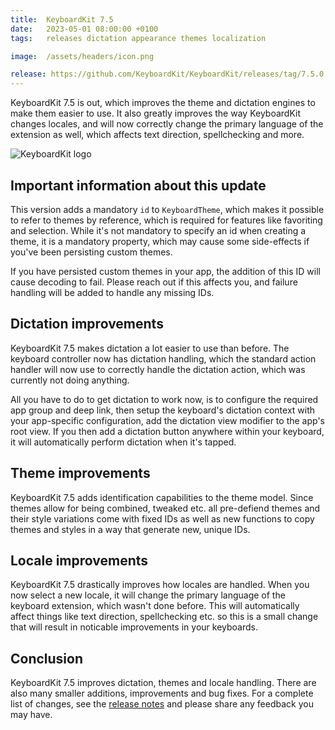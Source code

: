 ```yaml
---
title:  KeyboardKit 7.5
date:   2023-05-01 08:00:00 +0100
tags:   releases dictation appearance themes localization

image:  /assets/headers/icon.png

release: https://github.com/KeyboardKit/KeyboardKit/releases/tag/7.5.0
---
```


KeyboardKit 7.5 is out, which improves the theme and dictation engines to make them easier to use. It also greatly improves the way KeyboardKit changes locales, and will now correctly change the primary language of the extension as well, which affects text direction, spellchecking and more.

![KeyboardKit logo]({{page.image}})


## Important information about this update

This version adds a mandatory `id` to `KeyboardTheme`, which makes it possible to refer to themes by reference, which is required for features like favoriting and selection. While it's not mandatory to specify an id when creating a theme, it is a mandatory property, which may cause some side-effects if you've been persisting custom themes.

If you have persisted custom themes in your app, the addition of this ID will cause decoding to fail. Please reach out if this affects you, and failure handling will be added to handle any missing IDs.


## Dictation improvements

KeyboardKit 7.5 makes dictation a lot easier to use than before. The keyboard controller now has dictation handling, which the standard action handler will now use to correctly handle the dictation action, which was currently not doing anything.

All you have to do to get dictation to work now, is to configure the required app group and deep link, then setup the keyboard's dictation context with your app-specific configuration, add the dictation view modifier to the app's root view. If you then add a dictation button anywhere within your keyboard, it will automatically perform dictation when it's tapped.


## Theme improvements

KeyboardKit 7.5 adds identification capabilities to the theme model. Since themes allow for being combined, tweaked etc. all pre-defiend themes and their style variations come with fixed IDs as well as new functions to copy themes and styles in a way that generate new, unique IDs.


## Locale improvements

KeyboardKit 7.5 drastically improves how locales are handled. When you now select a new locale, it will change the primary language of the keyboard extension, which wasn't done before. This will automatically affect things like text direction, spellchecking etc. so this is a small change that will result in noticable improvements in your keyboards.


## Conclusion

KeyboardKit 7.5 improves dictation, themes and locale handling. There are also many smaller additions, improvements and bug fixes. For a complete list of changes, see the [release notes]({{page.release}}) and please share any feedback you may have.